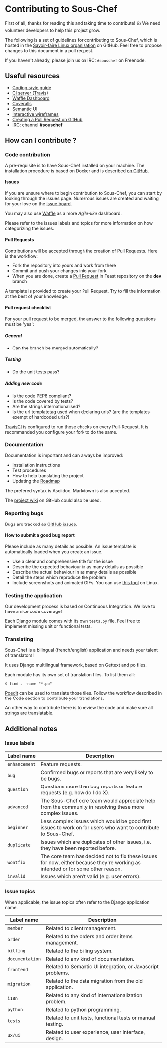 # Contributing to Sous-Chef

First of all, thanks for reading this and taking time to contribute! :+1: We need volunteer developers to help this project grow.

The following is a set of guidelines for contributing to Sous-Chef, which is hosted in the [Savoir-faire Linux organization](https://github.com/savoirfairelinux) on GitHub.
Feel free to propose changes to this document in a pull request.

If you haven't already, please join us on IRC: `#souschef` on Freenode.

## Useful resources

* [Coding style guide](https://www.python.org/dev/peps/pep-0008/)
* [CI server (Travis)](https://travis-ci.org/savoirfairelinux/sous-chef)
* [Waffle Dashboard](https://waffle.io/savoirfairelinux/sous-chef)
* [Coveralls](https://coveralls.io/github/savoirfairelinux/sous-chef?branch=dev)
* [Semantic UI](http://semantic-ui.com/)
* [Interactive wireframes](https://marvelapp.com/2187ig4)
* [Creating a Pull Request on GitHub](https://help.github.com/articles/creating-a-pull-request/)
* [IRC](http://webchat.freenode.net): channel **#souschef**

## How can I contribute ?

### Code contribution

A pre-requisite is to have Sous-Chef installed on your machine.
The installation procedure is based on Docker and is described [on GitHub](https://github.com/savoirfairelinux/sous-chef/blob/dev/INSTALL.md).

#### Issues

If you are unsure where to begin contribution to Sous-Chef, you can start by looking through the issues page.
Numerous issues are created and waiting for your love on the [issue board](https://github.com/savoirfairelinux/sous-chef/issues).

You may also use [Waffle](https://waffle.io/savoirfairelinux/sous-chef) as a more *Agile-like* dashboard.

Please refer to the issues labels and topics for more information on how categorizing the issues.

#### Pull Requests

Contributions will be accepted through the creation of Pull Requests. Here is the workflow:

* Fork the repository into yours and work from there
* Commit and push your changes into your fork
* When you are done, create a [Pull Request](https://github.com/savoirfairelinux/sous-chef/compare) in Feast repository on the **dev** branch

A template is provided to create your Pull Request. Try to fill the information at the best of your knowledge.

#### Pull request checklist

For your pull request to be merged, the answer to the following questions must be 'yes':

##### General

* Can the branch be merged automatically?

##### Testing

* Do the unit tests pass?

##### Adding new code

* Is the code PEP8 compliant?
* Is the code covered by tests?
* Are the strings internationalised?
* Is the url templatetag used when declaring urls? (are the templates exempt of hardcoded urls?)

[TravisCI](https://travis-ci.org/) is configured to run those checks on every Pull-Request. It is recommanded you configure your fork to do the same.

### Documentation

Documentation is important and can always be improved:

* Installation instructions
* Test procedures
* How to help translating the project
* Updating the [Roadmap](https://github.com/savoirfairelinux/sous-chef/wiki/ROADMAP)

The prefered syntax is Asciidoc. Markdown is also accepted.

The [project wiki](https://github.com/savoirfairelinux/sous-chef/wiki/) on GitHub could also be used.

### Reporting bugs

Bugs are tracked as [GitHub issues](https://guides.github.com/features/issues/).

#### How to submit a good bug report

Please include as many details as possible. An issue template is automatically loaded when you create an issue.

* Use a clear and comprehensive title for the issue
* Describe the expected behaviour in as many details as possible
* Describe the actual behaviour in as many details as possible
* Detail the steps which reproduce the problem
* Include screenshots and animated GIFs. You can use [this tool](https://github.com/colinkeenan/silentcast) on Linux.

### Testing the application

Our development process is based on Continuous Integration. We love to have a nice code coverage!

Each Django module comes with its own `tests.py` file. Feel free to implement missing unit or functional tests.

### Translating

Sous-Chef is a bilingual (french/english) application and needs your talent of translators!

It uses Django multilingual framework, based on Gettext and po files.

Each module has its own set of translation files. To list them all:

```
$ find . -name "*.po"
```

[Poedit](https://poedit.net/) can be used to translate those files.
Follow the workflow described in the Code section to contribute your translations.

An other way to contribute there is to review the code and make sure all strings are translatable.

## Additional notes

### Issue labels

| Label name | Description |
| --- | --- |
| `enhancement` | Feature requests. |
| `bug` | Confirmed bugs or reports that are very likely to be bugs. |
| `question` | Questions more than bug reports or feature requests (e.g. how do I do X). |
| `advanced` | The Sous-Chef core team would appreciate help from the community in resolving these more complex issues. |
| `beginner` | Less complex issues which would be good first issues to work on for users who want to contribute to Sous-Chef. |
| `duplicate` | Issues which are duplicates of other issues, i.e. they have been reported before. |
| `wontfix` | The core team has decided not to fix these issues for now, either because they're working as intended or for some other reason. |
| `invalid` | Issues which aren't valid (e.g. user errors). |

### Issue topics

When applicable, the issue topics often refer to the Django application name.

| Label name | Description |
| --- | --- |
| `member` | Related to client management. |
| `order` | Related to the orders and order items management. |
| `billing` | Related to the billing system. |
| `documentation` | Related to any kind of documentation. |
| `frontend` | Related to Semantic UI integration, or Javascript problems. |
| `migration` | Related to the data migration from the old application. |
| `i18n` | Related to any kind of internationalization problem. |
| `python` | Related to python programming. |
| `tests` | Related to unit tests, functional tests or manual testing. |
| `ux/ui` | Related to user experience, user interface, design. |
